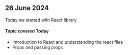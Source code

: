  <h2>26 June 2024</h2>
 <P>Today we started with React library</P>
 <h4>Topic covered Today</h4>
 <ul>
 <li>Introduction to React and understanding the react files </li>
<li>Props and passing props</li>
 </ul>

